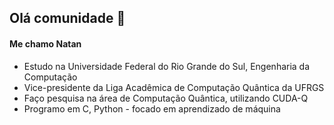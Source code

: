 ## Olá comunidade 👋 
#### Me chamo Natan
- Estudo na Universidade Federal do Rio Grande do Sul, Engenharia da Computação
- Vice-presidente da Liga Acadêmica de Computação Quântica da UFRGS
- Faço pesquisa na área de Computação Quântica, utilizando CUDA-Q
- Programo em C, Python - focado em aprendizado de máquina
</div>
